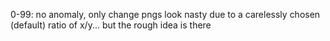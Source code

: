 0-99: no anomaly, only change
pngs look nasty due to a carelessly chosen (default) ratio of x/y... but the rough idea is there
